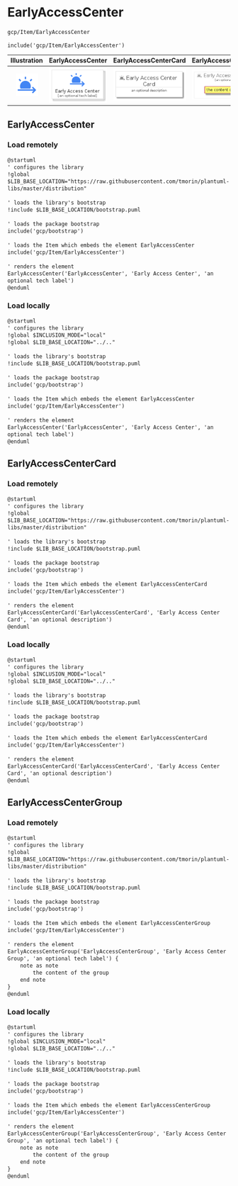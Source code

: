 # EarlyAccessCenter


```text
gcp/Item/EarlyAccessCenter
```

```text
include('gcp/Item/EarlyAccessCenter')
```



| Illustration | EarlyAccessCenter | EarlyAccessCenterCard | EarlyAccessCenterGroup |
| :---: | :---: | :---: | :---: |
| ![illustration for Illustration](../../gcp/Item/EarlyAccessCenter.png) | ![illustration for EarlyAccessCenter](../../gcp/Item/EarlyAccessCenter.Local.png) | ![illustration for EarlyAccessCenterCard](../../gcp/Item/EarlyAccessCenterCard.Local.png) | ![illustration for EarlyAccessCenterGroup](../../gcp/Item/EarlyAccessCenterGroup.Local.png) |




## EarlyAccessCenter

### Load remotely
```plantuml
@startuml
' configures the library
!global $LIB_BASE_LOCATION="https://raw.githubusercontent.com/tmorin/plantuml-libs/master/distribution"

' loads the library's bootstrap
!include $LIB_BASE_LOCATION/bootstrap.puml

' loads the package bootstrap
include('gcp/bootstrap')

' loads the Item which embeds the element EarlyAccessCenter
include('gcp/Item/EarlyAccessCenter')

' renders the element
EarlyAccessCenter('EarlyAccessCenter', 'Early Access Center', 'an optional tech label')
@enduml
```

### Load locally
```plantuml
@startuml
' configures the library
!global $INCLUSION_MODE="local"
!global $LIB_BASE_LOCATION="../.."

' loads the library's bootstrap
!include $LIB_BASE_LOCATION/bootstrap.puml

' loads the package bootstrap
include('gcp/bootstrap')

' loads the Item which embeds the element EarlyAccessCenter
include('gcp/Item/EarlyAccessCenter')

' renders the element
EarlyAccessCenter('EarlyAccessCenter', 'Early Access Center', 'an optional tech label')
@enduml
```

## EarlyAccessCenterCard

### Load remotely
```plantuml
@startuml
' configures the library
!global $LIB_BASE_LOCATION="https://raw.githubusercontent.com/tmorin/plantuml-libs/master/distribution"

' loads the library's bootstrap
!include $LIB_BASE_LOCATION/bootstrap.puml

' loads the package bootstrap
include('gcp/bootstrap')

' loads the Item which embeds the element EarlyAccessCenterCard
include('gcp/Item/EarlyAccessCenter')

' renders the element
EarlyAccessCenterCard('EarlyAccessCenterCard', 'Early Access Center Card', 'an optional description')
@enduml
```

### Load locally
```plantuml
@startuml
' configures the library
!global $INCLUSION_MODE="local"
!global $LIB_BASE_LOCATION="../.."

' loads the library's bootstrap
!include $LIB_BASE_LOCATION/bootstrap.puml

' loads the package bootstrap
include('gcp/bootstrap')

' loads the Item which embeds the element EarlyAccessCenterCard
include('gcp/Item/EarlyAccessCenter')

' renders the element
EarlyAccessCenterCard('EarlyAccessCenterCard', 'Early Access Center Card', 'an optional description')
@enduml
```

## EarlyAccessCenterGroup

### Load remotely
```plantuml
@startuml
' configures the library
!global $LIB_BASE_LOCATION="https://raw.githubusercontent.com/tmorin/plantuml-libs/master/distribution"

' loads the library's bootstrap
!include $LIB_BASE_LOCATION/bootstrap.puml

' loads the package bootstrap
include('gcp/bootstrap')

' loads the Item which embeds the element EarlyAccessCenterGroup
include('gcp/Item/EarlyAccessCenter')

' renders the element
EarlyAccessCenterGroup('EarlyAccessCenterGroup', 'Early Access Center Group', 'an optional tech label') {
    note as note
        the content of the group
    end note
}
@enduml
```

### Load locally
```plantuml
@startuml
' configures the library
!global $INCLUSION_MODE="local"
!global $LIB_BASE_LOCATION="../.."

' loads the library's bootstrap
!include $LIB_BASE_LOCATION/bootstrap.puml

' loads the package bootstrap
include('gcp/bootstrap')

' loads the Item which embeds the element EarlyAccessCenterGroup
include('gcp/Item/EarlyAccessCenter')

' renders the element
EarlyAccessCenterGroup('EarlyAccessCenterGroup', 'Early Access Center Group', 'an optional tech label') {
    note as note
        the content of the group
    end note
}
@enduml
```


